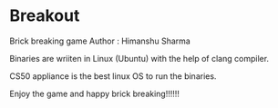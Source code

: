 # Breakout
Brick breaking game
Author : Himanshu Sharma

Binaries are wriiten in Linux (Ubuntu) with the help of clang compiler.

CS50 appliance is the best linux OS to run the binaries.



Enjoy the game and happy brick breaking!!!!!!
